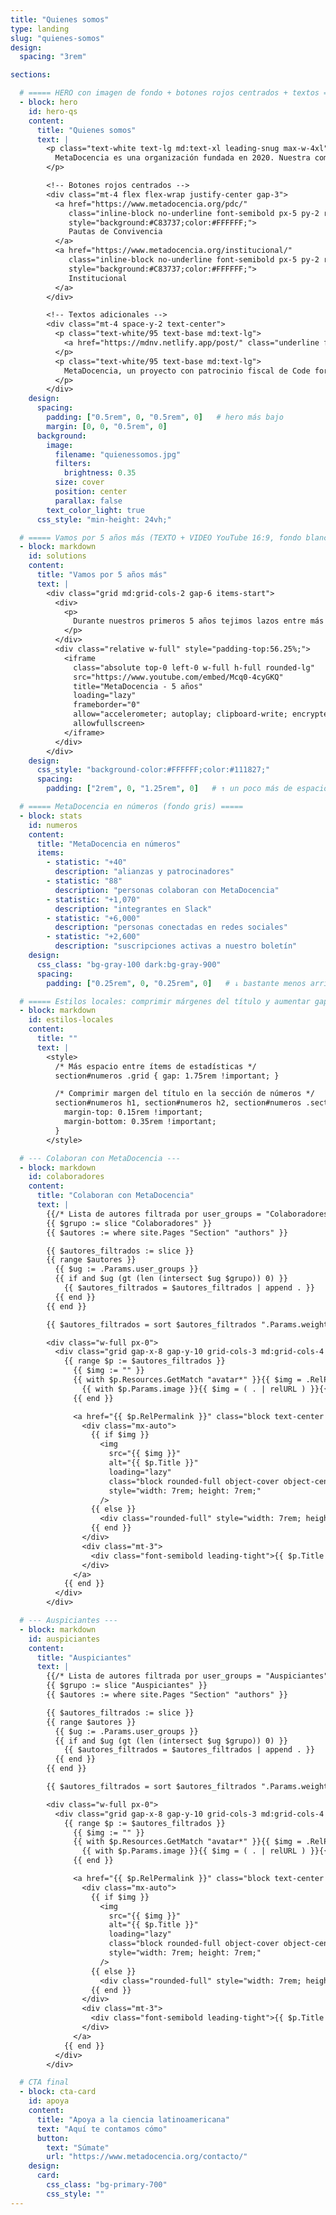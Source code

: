 ```yaml
---
title: "Quienes somos"
type: landing
slug: "quienes-somos"
design:
  spacing: "3rem"

sections:

  # ===== HERO con imagen de fondo + botones rojos centrados + textos =====
  - block: hero
    id: hero-qs
    content:
      title: "Quienes somos"
      text: |
        <p class="text-white text-lg md:text-xl leading-snug max-w-4xl">
          MetaDocencia es una organización fundada en 2020. Nuestra comunidad está formada por personas y organizaciones que trabajan construyendo capacidades científicas locales para transformar la ciencia global. Hacemos crecer el conocimiento en red, desde América Latina hacia el mundo.
        </p>

        <!-- Botones rojos centrados -->
        <div class="mt-4 flex flex-wrap justify-center gap-3">
          <a href="https://www.metadocencia.org/pdc/"
             class="inline-block no-underline font-semibold px-5 py-2 rounded-md text-base"
             style="background:#C83737;color:#FFFFFF;">
             Pautas de Convivencia
          </a>
          <a href="https://www.metadocencia.org/institucional/"
             class="inline-block no-underline font-semibold px-5 py-2 rounded-md text-base"
             style="background:#C83737;color:#FFFFFF;">
             Institucional
          </a>
        </div>

        <!-- Textos adicionales -->
        <div class="mt-4 space-y-2 text-center">
          <p class="text-white/95 text-base md:text-lg">
            <a href="https://mdnv.netlify.app/post/" class="underline font-semibold text-white">Lee cómo nació MetaDocencia</a> en palabras de nuestra Co-Directora, Laura Ación.
          </p>
          <p class="text-white/95 text-base md:text-lg">
            MetaDocencia, un proyecto con patrocinio fiscal de Code for Science &amp; Society.
          </p>
        </div>
    design:
      spacing:
        padding: ["0.5rem", 0, "0.5rem", 0]   # hero más bajo
        margin: [0, 0, "0.5rem", 0]
      background:
        image:
          filename: "quienessomos.jpg"
          filters:
            brightness: 0.35
          size: cover
          position: center
          parallax: false
        text_color_light: true
      css_style: "min-height: 24vh;"

  # ===== Vamos por 5 años más (TEXTO + VIDEO YouTube 16:9, fondo blanco) =====
  - block: markdown
    id: solutions
    content:
      title: "Vamos por 5 años más"
      text: |
        <div class="grid md:grid-cols-2 gap-6 items-start">
          <div>
            <p>
              Durante nuestros primeros 5 años tejimos lazos entre más de 2.000 profesionales de ciencia y técnica. Lo hicimos trabajando en equipo, de manera colectiva y en alianza con más de 40 comunidades. Gracias por estos primeros 5 años de aprendizaje, colaboración y crecimiento.
            </p>
          </div>
          <div class="relative w-full" style="padding-top:56.25%;">
            <iframe
              class="absolute top-0 left-0 w-full h-full rounded-lg"
              src="https://www.youtube.com/embed/Mcq0-4cyGKQ"
              title="MetaDocencia - 5 años"
              loading="lazy"
              frameborder="0"
              allow="accelerometer; autoplay; clipboard-write; encrypted-media; gyroscope; picture-in-picture; web-share"
              allowfullscreen>
            </iframe>
          </div>
        </div>
    design:
      css_style: "background-color:#FFFFFF;color:#111827;"
      spacing:
        padding: ["2rem", 0, "1.25rem", 0]   # ↑ un poco más de espacio arriba del título

  # ===== MetaDocencia en números (fondo gris) =====
  - block: stats
    id: numeros
    content:
      title: "MetaDocencia en números"
      items:
        - statistic: "+40"
          description: "alianzas y patrocinadores"
        - statistic: "88"
          description: "personas colaboran con MetaDocencia"
        - statistic: "+1,070"
          description: "integrantes en Slack"
        - statistic: "+6,000"
          description: "personas conectadas en redes sociales"
        - statistic: "+2,600"
          description: "suscripciones activas a nuestro boletín"
    design:
      css_class: "bg-gray-100 dark:bg-gray-900"
      spacing:
        padding: ["0.25rem", 0, "0.25rem", 0]   # ↓ bastante menos arriba/abajo del título

  # ===== Estilos locales: comprimir márgenes del título y aumentar gap entre stats =====
  - block: markdown
    id: estilos-locales
    content:
      title: ""
      text: |
        <style>
          /* Más espacio entre ítems de estadísticas */
          section#numeros .grid { gap: 1.75rem !important; }

          /* Comprimir margen del título en la sección de números */
          section#numeros h1, section#numeros h2, section#numeros .section-title {
            margin-top: 0.15rem !important;
            margin-bottom: 0.35rem !important;
          }
        </style>

  # --- Colaboran con MetaDocencia ---
  - block: markdown
    id: colaboradores
    content:
      title: "Colaboran con MetaDocencia"
      text: |
        {{/* Lista de autores filtrada por user_groups = "Colaboradores" */}}
        {{ $grupo := slice "Colaboradores" }}
        {{ $autores := where site.Pages "Section" "authors" }}

        {{ $autores_filtrados := slice }}
        {{ range $autores }}
          {{ $ug := .Params.user_groups }}
          {{ if and $ug (gt (len (intersect $ug $grupo)) 0) }}
            {{ $autores_filtrados = $autores_filtrados | append . }}
          {{ end }}
        {{ end }}

        {{ $autores_filtrados = sort $autores_filtrados ".Params.weight" | sort "Title" }}

        <div class="w-full px-0">
          <div class="grid gap-x-8 gap-y-10 grid-cols-3 md:grid-cols-4 xl:grid-cols-7">
            {{ range $p := $autores_filtrados }}
              {{ $img := "" }}
              {{ with $p.Resources.GetMatch "avatar*" }}{{ $img = .RelPermalink }}{{ else }}
                {{ with $p.Params.image }}{{ $img = ( . | relURL ) }}{{ end }}
              {{ end }}

              <a href="{{ $p.RelPermalink }}" class="block text-center no-underline hover:opacity-90">
                <div class="mx-auto">
                  {{ if $img }}
                    <img
                      src="{{ $img }}"
                      alt="{{ $p.Title }}"
                      loading="lazy"
                      class="block rounded-full object-cover object-center"
                      style="width: 7rem; height: 7rem;"
                    />
                  {{ else }}
                    <div class="rounded-full" style="width: 7rem; height: 7rem; background:#e5e7eb;"></div>
                  {{ end }}
                </div>
                <div class="mt-3">
                  <div class="font-semibold leading-tight">{{ $p.Title }}</div>
                </div>
              </a>
            {{ end }}
          </div>
        </div>

  # --- Auspiciantes ---
  - block: markdown
    id: auspiciantes
    content:
      title: "Auspiciantes"
      text: |
        {{/* Lista de autores filtrada por user_groups = "Auspiciantes" */}}
        {{ $grupo := slice "Auspiciantes" }}
        {{ $autores := where site.Pages "Section" "authors" }}

        {{ $autores_filtrados := slice }}
        {{ range $autores }}
          {{ $ug := .Params.user_groups }}
          {{ if and $ug (gt (len (intersect $ug $grupo)) 0) }}
            {{ $autores_filtrados = $autores_filtrados | append . }}
          {{ end }}
        {{ end }}

        {{ $autores_filtrados = sort $autores_filtrados ".Params.weight" | sort "Title" }}

        <div class="w-full px-0">
          <div class="grid gap-x-8 gap-y-10 grid-cols-3 md:grid-cols-4 xl:grid-cols-7">
            {{ range $p := $autores_filtrados }}
              {{ $img := "" }}
              {{ with $p.Resources.GetMatch "avatar*" }}{{ $img = .RelPermalink }}{{ else }}
                {{ with $p.Params.image }}{{ $img = ( . | relURL ) }}{{ end }}
              {{ end }}

              <a href="{{ $p.RelPermalink }}" class="block text-center no-underline hover:opacity-90">
                <div class="mx-auto">
                  {{ if $img }}
                    <img
                      src="{{ $img }}"
                      alt="{{ $p.Title }}"
                      loading="lazy"
                      class="block rounded-full object-cover object-center"
                      style="width: 7rem; height: 7rem;"
                    />
                  {{ else }}
                    <div class="rounded-full" style="width: 7rem; height: 7rem; background:#e5e7eb;"></div>
                  {{ end }}
                </div>
                <div class="mt-3">
                  <div class="font-semibold leading-tight">{{ $p.Title }}</div>
                </div>
              </a>
            {{ end }}
          </div>
        </div>

  # CTA final
  - block: cta-card
    id: apoya
    content:
      title: "Apoya a la ciencia latinoamericana"
      text: "Aquí te contamos cómo"
      button:
        text: "Súmate"
        url: "https://www.metadocencia.org/contacto/"
    design:
      card:
        css_class: "bg-primary-700"
        css_style: ""
---
```

